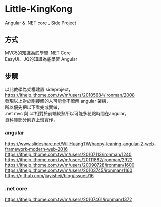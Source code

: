 # Little-KingKong
Angular &amp; .NET core _ Side Project
## 方式
MVC5的知識為底學習 .NET Core </br>
EasyUi、JQ的知識為底學習 Angular </br>

## 步驟
以此教學為架構建置 sideproject，</br>
https://ithelp.ithome.com.tw/m/users/20105684/ironman/2008 </br>
發現以上對於剛接觸的人可能會不瞭解 angular 架構，</br>
所以優先把以下看完或實做，</br>
.net mvc 與 c#相對於前端較熟所以可能多花點時間在angular，</br>
資料庫部分則靠上班實作，</br>

### angular
https://www.slideshare.net/WillHuangTW/happy-leaning-angular-2-web-framework-modern-web-2016
https://ithelp.ithome.com.tw/m/users/20107113/ironman/1240
https://ithelp.ithome.com.tw/m/users/20111882/ironman/2922
https://ithelp.ithome.com.tw/m/users/20090728/ironman/1600
https://ithelp.ithome.com.tw/m/users/20103745/ironman/1160
https://github.com/jiayisheji/blog/issues/16

### .net core
https://ithelp.ithome.com.tw/m/users/20107461/ironman/1372

